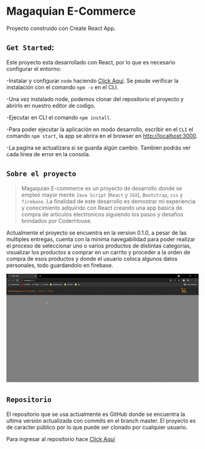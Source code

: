 # Magaquian E-Commerce

Proyecto construido con Create React App.

## `Get Started`:

Este proyecto esta desarrollado con React, por lo que es necesario configurar el entorno:

-Instalar y configurar `node` haciendo [Click Aquí](https://nodejs.org/en/). Se peude verificar la instalación con el comando `npm -v` en el CLI.

-Una vez instalado node, podemos clonar del repositorio el proyecto y abrirlo en nuestro editor de codigo.

-Ejecutar en CLI el comando `npm install`.

-Para poder ejecutar la aplicación en modo desarrollo, escribir en el `CLI`  el comando `npm start`, la app se abrira en el browser en  [http://localhost:3000](http://localhost:3000).

-La pagina se actualizara si se guarda algún cambio. Tambien podrás ver cada linea de error en la consola.



## `Sobre el proyecto`

>Magaquian E-commerce es un proyecto de desarrollo donde se empleó mayor mente `Java Script` (`React` y `JSX`), `Bootstrap`, `css` y `firebase`.
La finalidad de este desarrollo es demostrar mi experiencia y conocimiento adquirido con React creando una app basica
de compra de articulos electronicos siguiendo los pasos y desafios brindados por CoderHouse.

Actualmente el proyecto se encuentra en la version 0.1.0, a pesar de las multiples entregas, cuenta con la minima navegabilidad para poder realizar el proceso
de seleccionar uno o varios productos de distintas categorias, visualizar los productos a comprar en un carrito y proceder a la orden de compra de esos productos y
donde el usuario coloca algunos datos personales, todo guardandolo en firebase.

![image](meApp.gif)

<!-- ## `Versiones`
-`React`: ^17.0.2

-`firebase`: ^8.7.1

-`Bootstrap`: ^5.0.1

-`npm`: 7.13.0
 -->




## `Repositorio`

El repositorio que se usa actualmente es GitHub donde se encuentra la ultima versión actualizada con commits en el branch master. El proyecto es de caracter público por lo que puede ser clonado por cualquier usuario.

Para ingresar al repositorio hace [Click Aquí](hhttps://github.com/AngelMagaquian/CoderHouse/tree/master/magaquianecommerce)
